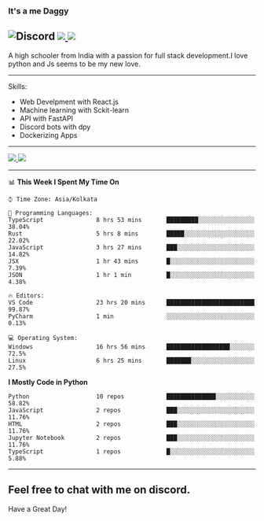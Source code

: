 
### It's a me Daggy

![Discord](https://img.shields.io/discord/491175207122370581?color=black&label=Discord&logo=discord) ![](https://img.shields.io/endpoint?url=https://dev.discordprofiles.me/api/badge/vscode/491174779278065689)<a href="https://github.com/Daggy1234">
  <img src="https://komarev.com/ghpvc/?username=Daggy1234&style=flat-square" />
</a>
 ----

A high schooler from India with a passion for full stack development.I love python and Js seems to be my new love. 

-----

Skills:

- Web Develpment with React.js
- Machine learning with Sckit-learn
- API with FastAPI
- Discord bots with dpy
- Dockerizing Apps

-----
<a href="https://github.com/Daggy1234">
  <img src="https://github-readme-stats.vercel.app/api?username=Daggy1234&show_icons=true&hide_border=true" />
</a><a href="https://github.com/Daggy1234">
  <img src="https://github-readme-stats.vercel.app/api/top-langs/?username=Daggy1234&layout=compact" />
</a>

---

<!--START_SECTION:waka-->
📊 **This Week I Spent My Time On** 

```text
⌚︎ Time Zone: Asia/Kolkata

💬 Programming Languages: 
TypeScript               8 hrs 53 mins       █████████░░░░░░░░░░░░░░░░   38.04% 
Rust                     5 hrs 8 mins        █████░░░░░░░░░░░░░░░░░░░░   22.02% 
JavaScript               3 hrs 27 mins       ███░░░░░░░░░░░░░░░░░░░░░░   14.82% 
JSX                      1 hr 43 mins        █░░░░░░░░░░░░░░░░░░░░░░░░   7.39% 
JSON                     1 hr 1 min          █░░░░░░░░░░░░░░░░░░░░░░░░   4.38%

🔥 Editors: 
VS Code                  23 hrs 20 mins      █████████████████████████   99.87% 
PyCharm                  1 min               ░░░░░░░░░░░░░░░░░░░░░░░░░   0.13%

💻 Operating System: 
Windows                  16 hrs 56 mins      ██████████████████░░░░░░░   72.5% 
Linux                    6 hrs 25 mins       ███████░░░░░░░░░░░░░░░░░░   27.5%

```

**I Mostly Code in Python** 

```text
Python                   10 repos            ██████████████░░░░░░░░░░░   58.82% 
JavaScript               2 repos             ███░░░░░░░░░░░░░░░░░░░░░░   11.76% 
HTML                     2 repos             ███░░░░░░░░░░░░░░░░░░░░░░   11.76% 
Jupyter Notebook         2 repos             ███░░░░░░░░░░░░░░░░░░░░░░   11.76% 
TypeScript               1 repos             █░░░░░░░░░░░░░░░░░░░░░░░░   5.88%

```



<!--END_SECTION:waka-->

---

Feel free to chat with me on discord.
-----
Have a Great Day!
